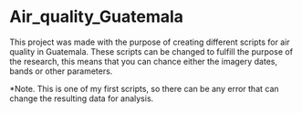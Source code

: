 # Air_quality_Guatemala
This project was made with the purpose of creating different scripts for air quality in Guatemala. These scripts can be changed to fulfill the purpose of the research, this means that you can chance either the imagery dates, bands or other parameters. 

*Note. This is one of my first scripts, so there can be any error that can change the resulting data for analysis. 
